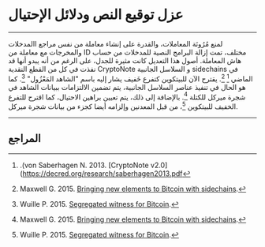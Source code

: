 # عزل توقيع النص  ودلائل الإحتيال

---

لمنع مُرُونَة المعاملات، والقدرة على إنشاء معاملة من نفس مراجع االمدخلات والمخرجات مع معاملة من ID مختلف، تمت إزالة البرامج النصية للمدخلات من حساب هاش المعاملة. أصول هذا التعديل كانت مثيرة للجدل، على الرغم من أنه يبدو أنها قد نفذت في كل من القطع النقدية CryptoNote و السلاسل الجانبية sidechains في الماضي [^ 1] [^ 2]. يقترح الآن للبيتكوين كتفرع خَفيف يشار إليه باسم "الشاهد المَعْزُول" [^ 3]. كما هو الحال في تنفيذ عناصر السلاسل الجانبية، يتم تضمين الالتزامات ببيانات الشاهد في شجرة ميركل للكتلة [^ 2]. بالإضافة إلى ذلك، يتم تعيين براهين الاحتيال، كما اقترح للتفرع الخفيف للبيتكوين [^ 3]، من قبل المعدنين وإلزامه أيضا كجزء من بيانات شجرة ميركل.

---

## <i class="fa fa-book"></i>المراجع 

[^1]: .(von Saberhagen N. 2013. [CryptoNote v2.0](https://decred.org/research/saberhagen2013.pdf
[^2]: Maxwell G. 2015. [Bringing new elements to Bitcoin with sidechains](https://decred.org/research/maxwell2015.pdf).
[^3]: Wuille P. 2015. [Segregated witness for Bitcoin](https://prezi.com/lyghixkrguao/segregated-witness-and-deploying-it-for-bitcoin/).
